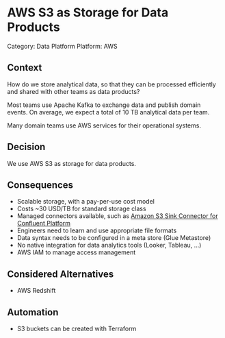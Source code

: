 # AWS S3 as Storage for Data Products

Category: Data Platform
Platform: AWS  

## Context

How do we store analytical data, so that they can be processed efficiently and shared with other teams as data products?

Most teams use Apache Kafka to exchange data and publish domain events.
On average, we expect a total of 10 TB analytical data per team.

Many domain teams use AWS services for their operational systems.

## Decision

We use AWS S3 as storage for data products.

## Consequences

- Scalable storage, with a pay-per-use cost model
- Costs ~30 USD/TB for standard storage class
- Managed connectors available, such as [Amazon S3 Sink Connector for Confluent Platform](https://docs.confluent.io/cloud/current/connectors/cc-s3-sink.html#amazon-s3-sink-connector-for-ccloud)
- Engineers need to learn and use appropriate file formats
- Data syntax needs to be configured in a meta store (Glue Metastore)
- No native integration for data analytics tools (Looker, Tableau, ...)
- AWS IAM to manage access management

## Considered Alternatives

- AWS Redshift

## Automation

- S3 buckets can be created with Terraform
